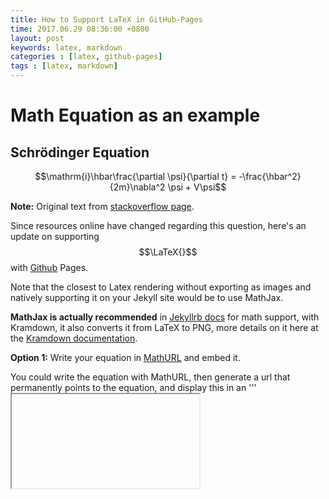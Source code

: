 ```yaml
---
title: How to Support LaTeX in GitHub-Pages
time: 2017.06.29 08:36:00 +0800
layout: post
keywords: latex, markdown
categories : [latex, github-pages]
tags : [latex, markdown]
---
```


# Math Equation as an example

## Schrödinger Equation

$$\mathrm{i}\hbar\frac{\partial \psi}{\partial t} = 
-\frac{\hbar^2}{2m}\nabla^2 \psi + V\psi$$

**Note:** Original text from [stackoverflow page][1].

Since resources online have changed regarding this question, here's an update on supporting $$\LaTeX{}$$ with [Github](https://github.com/ishxiao/blog) Pages.

Note that the closest to Latex rendering without exporting as images and natively supporting it on your Jekyll site would be to use MathJax.
 
**MathJax is actually recommended** in [Jekyllrb docs][2] for math support, with Kramdown, it also converts it from LaTeX to PNG, more details on it here at the [Kramdown documentation][3].

**Option 1:** Write your equation in [MathURL][4] and embed it.

You could write the equation with MathURL, then generate a url that permanently points to the equation, and display this in an '''<iframe>''' tag. However, this will stop working if MathURL goes offline.
 
**Option 2:** Implement [jsMath][5]

jsMath will allow almost LateX like syntax and will be supported in your blog if you have set it up correctly, there is [extensive documentation on this][6].
 
**Option 3:** Mathjax (by far the easiest in my opinion)

Many sites have mentioned that Mathjax is considered a successor of jsMath, and is much easier to implement with Jekyll. [MathJax is also used by mathematics.stackexchange.com too!][7]

- [1 **Step 1:** Have your site load the script in sites where you want to display math. (usually done in the header)

- [2 Optional: Check your markdown parser in `_config.yml`. `redcarpet` or `kramdown` is suggested in this example. Certain parsers like `discount` will interfere with the syntax but I have a solution below.

- [2 **Step 2:** Write your equations.
 
Quoting this tutorial by Gaston Sanchez:

"MathJax does not have the exactly same behavior as LaTeX. By default, the tex2jax preprocessor defines the LaTeX math delimiters, which are \(...\) for in-line math, and \[...\] for displayed equations. It also defines the TeX delimiters $$...$$ for displayed equations, but it does not define $...$ as in-line math delimiters."

Read the [documentation][8] on the syntax for more details.

- [1 **Note:** Using the raw liquid tag to ensure Markdown parsers do not interfere with MathJax syntax.

- [2 While you could escape backslashes (e.g. 
 `\\[ \frac{1}{n^{2}} \\]`) to ensure they are parsed properly, [as described by Chistopher Poole's tutorial][9], this is not always intuitive and looks complicated. A simpler solution would be to use the raw liquid tag to ensure the text is ignored by the Markdown processor and directly output as a static html. This is done with `{% raw %}`and also `{% endraw %}`
- 
Here is a code sample:

```
 {% raw %}
  $$a^2 + b^2 = c^2$$ --> note that all equations between these tags will not need escaping! 
 {% endraw %}
```

Lastly also ensure that the fonts support displaying LateX as some have issues like font size being too small. Alternatively here are some [additional methods like Google Charts and MathML][10] discussed in the latex StackExchange sister site.

## Comment
MathJax worked perfectly for me. The page at [docs.mathjax.org/en/latest/start.html][11] has a good sample on it. 

## List of more detail on

 - [1 [How to supported latex in github-pages][1]

 - [2 [Jekyllrb docs][2]

 - [3 [Kramdown documentation][3]

 - [4 [MathURL][4]

 - [5 [jsMath][5] and [extensive documentation on this][6].

 - [6 [MathJax is also used by mathematics.stackexchange.com too][7] 

 - [7 [documentation][8]

 - [8 [as described by Chistopher Poole's tutorial][9]

 - [9 [additional methods like Google Charts and MathML][10]
 
 - [10 [docs.mathjax.org/en/latest/start.html][11] 



   [1]: https://stackoverflow.com/questions/26275645/how-to-supported-latex-in-github-pages?nsukey=2P7r03Z%2FcezxSxknF8RFe7vXJowzuM%2Fy7IWMjNaMtQHZPDxWiBlmNP6g2ns2%2FRJ%2F2sbZ6gWDb2RoMumf3aiBxRgo3iE6fLyNhTvNmKVxuDFeMDT7JE8Wgpz%2B7yFD%2BC1x8oAA7jUE9%2FtCQ%2BnT1EjtVQ%3D%3D

   [2]: http://jekyllrb.com/docs/extras/#math-support

   [3]: http://kramdown.gettalong.org/converter/html.html#math-support

   [4]: http://mathurl.com/

   [5]: http://www.math.union.edu/~dpvc/jsmath/

   [6]: http://www.math.union.edu/~dpvc/jsMath/authors/installation.html

   [7]: https://math.stackexchange.com/editing-help

   [8]: http://docs.mathjax.org/en/latest/

   [9]: http://christopherpoole.github.io/using-mathjax-on-github-pages/

   [10]: https://tex.stackexchange.com/questions/129/embedding-latex-equations-into-a-webpage

   [11]: http://docs.mathjax.org/en/latest/start.html
